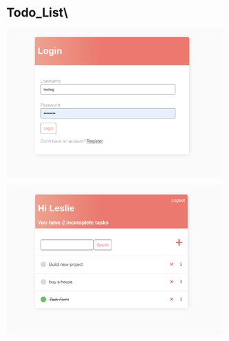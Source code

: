 # Todo_List\

![Login page](https://github.com/nkemsileslie/Todo_List/blob/master/login.png)

![Notes](https://github.com/nkemsileslie/Todo_List/blob/master/note.png)
